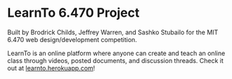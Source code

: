 LearnTo 6.470 Project
===============

Built by Brodrick Childs, Jeffrey Warren, and Sashko Stubailo for the MIT 6.470 web design/development competition.

LearnTo is an online platform where anyone can create and teach an online class through videos, posted documents, and discussion threads.  Check it out at [learnto.herokuapp.com](learnto.herokuapp.com)!
